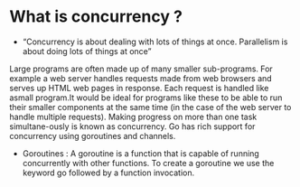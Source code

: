 
# What is concurrency ?

- “Concurrency is about dealing with lots of things at once. Parallelism is about doing lots of things at once” 

Large   programs   are   often   made   up   of   many   smaller sub-programs. 
For   example  a   web  server   handles  requests made from web browsers and serves up HTML web pages in response. 
Each request is handled like asmall program.It would be ideal for programs like these to be able to run their smaller 
components at the same time (in the case   of   the   web   server   to   handle   multiple   requests).
Making   progress   on   more   than   one   task   simultane-ously is known as concurrency. 
Go has rich support for concurrency using goroutines and channels.


- Goroutines : A  goroutine   is   a   function   that   is   capable   of   running concurrently   with   other   functions.   To  create  a   goroutine we use the keyword go followed by a function invocation.
